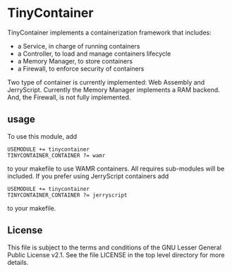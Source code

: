 # TinyContainer

TinyContainer implements a containerization framework that includes:

- a Service, in charge of running containers
- a Controller, to load and manage containers lifecycle
- a Memory Manager, to store containers
- a Firewall, to enforce security of containers

Two type of container is currently implemented: Web Assembly and JerryScript.
Currently the Memory Manager implements a RAM backend.
And, the Firewall, is not fully implemented.

## usage

To use this module, add

```
USEMODULE += tinycontainer
TINYCONTAINER_CONTAINER ?= wamr
```

to your makefile to use WAMR containers. All requires sub-modules will be included.
If you prefer using JerryScript containers add

```
USEMODULE += tinycontainer
TINYCONTAINER_CONTAINER ?= jerryscript
```

to your makefile.

## License

This file is subject to the terms and conditions of the GNU Lesser
General Public License v2.1. See the file LICENSE in the top level
directory for more details.

